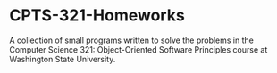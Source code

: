 # CPTS-321-Homeworks
A collection of small programs written to solve the problems in the Computer Science 321: Object-Oriented Software Principles course at Washington State University.
